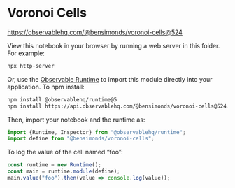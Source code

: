 # Voronoi Cells

https://observablehq.com/@bensimonds/voronoi-cells@524

View this notebook in your browser by running a web server in this folder. For
example:

~~~sh
npx http-server
~~~

Or, use the [Observable Runtime](https://github.com/observablehq/runtime) to
import this module directly into your application. To npm install:

~~~sh
npm install @observablehq/runtime@5
npm install https://api.observablehq.com/@bensimonds/voronoi-cells@524.tgz?v=3
~~~

Then, import your notebook and the runtime as:

~~~js
import {Runtime, Inspector} from "@observablehq/runtime";
import define from "@bensimonds/voronoi-cells";
~~~

To log the value of the cell named “foo”:

~~~js
const runtime = new Runtime();
const main = runtime.module(define);
main.value("foo").then(value => console.log(value));
~~~
